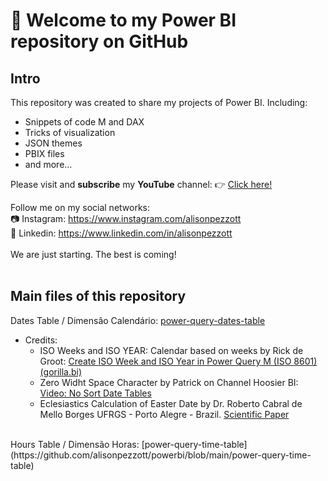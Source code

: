 # 👋 Welcome to my Power BI repository on GitHub

## Intro

This repository was created to share my projects of Power BI. Including:
- Snippets of code M and DAX
- Tricks of visualization
- JSON themes
- PBIX files
- and more...

Please visit and **subscribe** my **YouTube** channel: 👉 [Click here!](https://www.youtube.com/c/alisonpezzott/?sub_confirmation=1) <br>

Follow me on my social networks: <br>
📷 Instagram: https://www.instagram.com/alisonpezzott <br>
💼 Linkedin: https://www.linkedin.com/in/alisonpezzott <br>
<br>
We are just starting. The best is coming!<br>
<br>
## Main files of this repository
Dates Table / Dimensão Calendário: [power-query-dates-table](https://github.com/alisonpezzott/powerbi/blob/main/power-query-dates-table)<br>
- Credits:
  - ISO Weeks and ISO YEAR: Calendar based on weeks by Rick de Groot: [Create ISO Week and ISO Year in Power Query M (ISO 8601) (gorilla.bi)](https://gorilla.bi/power-query/create-iso-week-and-iso-year/#final-code-iso-week)
  - Zero Widht Space Character by Patrick on Channel Hoosier BI: [Video: No Sort Date Tables](https://youtu.be/E0oe7k0UXXY)
  - Eclesiastics Calculation of Easter Date by Dr. Roberto Cabral de Mello Borges UFRGS - Porto Alegre - Brazil. [Scientific Paper](https://www.inf.ufrgs.br/~cabral/Pascoa.html)
<br>
Hours Table / Dimensão Horas:  [power-query-time-table](https://github.com/alisonpezzott/powerbi/blob/main/power-query-time-table)<br>


